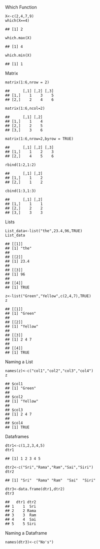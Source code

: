 Which Function

    X<-c(2,4,7,9)
    which(X==4)

    ## [1] 2

    which.max(X)

    ## [1] 4

    which.min(X)

    ## [1] 1

Matrix

    matrix(1:6,nrow = 2)

    ##      [,1] [,2] [,3]
    ## [1,]    1    3    5
    ## [2,]    2    4    6

    matrix(1:6,ncol=2)

    ##      [,1] [,2]
    ## [1,]    1    4
    ## [2,]    2    5
    ## [3,]    3    6

    matrix(1:6,nrow=2,byrow = TRUE)

    ##      [,1] [,2] [,3]
    ## [1,]    1    2    3
    ## [2,]    4    5    6

    rbind(1:2,1:2)

    ##      [,1] [,2]
    ## [1,]    1    2
    ## [2,]    1    2

    cbind(1:3,1:3)

    ##      [,1] [,2]
    ## [1,]    1    1
    ## [2,]    2    2
    ## [3,]    3    3

Lists

    List_data<-list("the",23.4,96,TRUE)
    List_data

    ## [[1]]
    ## [1] "the"
    ## 
    ## [[2]]
    ## [1] 23.4
    ## 
    ## [[3]]
    ## [1] 96
    ## 
    ## [[4]]
    ## [1] TRUE

    z<-list("Green","Yellow",c(2,4,7),TRUE)
    z

    ## [[1]]
    ## [1] "Green"
    ## 
    ## [[2]]
    ## [1] "Yellow"
    ## 
    ## [[3]]
    ## [1] 2 4 7
    ## 
    ## [[4]]
    ## [1] TRUE

Naming a List

    names(z)<-c("col1","col2","col3","col4")
    z

    ## $col1
    ## [1] "Green"
    ## 
    ## $col2
    ## [1] "Yellow"
    ## 
    ## $col3
    ## [1] 2 4 7
    ## 
    ## $col4
    ## [1] TRUE

Dataframes

    dtr1<-c(1,2,3,4,5)
    dtr1

    ## [1] 1 2 3 4 5

    dtr2<-c("Sri","Rama","Ram","Sai","Siri")
    dtr2

    ## [1] "Sri"  "Rama" "Ram"  "Sai"  "Siri"

    dtr3<-data.frame(dtr1,dtr2)
    dtr3

    ##   dtr1 dtr2
    ## 1    1  Sri
    ## 2    2 Rama
    ## 3    3  Ram
    ## 4    4  Sai
    ## 5    5 Siri

Naming a Dataframe

    names(dtr3)<-c("No's")
